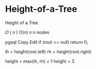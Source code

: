 # Height-of-a-Tree

Height of a Tree

𝑂
(
𝑛
)
O(n)
𝑛
n nodes

pgsql
Copy
Edit
if (root == null)
    return 0;

lh = height(root.left)
rh = height(root.right)

height = max(lh, rh) + 1
height = 3
